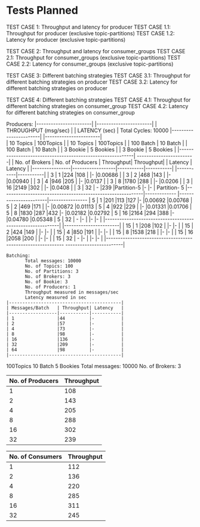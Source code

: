 # Tests Planned

TEST CASE 1: Throughput and latency for producer
    TEST CASE 1.1: Throughput for producer (exclusive topic-partitions)
    TEST CASE 1.2: Latency for producer (exclusive topic-partitions)

TEST CASE 2: Throughput and latency for consumer_groups
    TEST CASE 2.1: Throughput for consumer_groups (exclusive topic-partitions)
    TEST CASE 2.2: Latency for consumer_groups (exclusive topic-partitions)

TEST CASE 3: Different batching strategies
    TEST CASE 3.1: Throughput for different batching strategies on producer
    TEST CASE 3.2: Latency for different batching strategies on producer

TEST CASE 4: Different batching strategies
    TEST CASE 4.1: Throughput for different batching strategies on consumer_group
    TEST CASE 4.2: Latency for different batching strategies on consumer_group


Producers:                              |-----------------------|                |-----------------------|
                                        |  THROUGHPUT (msg/sec) |                |     LATENCY (sec)     |
    Total Cycles: 10000                 |-----------------------|                |-----------------------|   
                                        | 10 Topics | 100Topics |                | 10 Topics | 100Topics |
                                        | 100 Batch | 10 Batch  |                | 100 Batch | 10 Batch  |
                                        | 3 Bookie  | 5 Bookies |                | 3 Bookie  | 5 Bookies |
    |-----------------------------------------------------------|                ------------------------|
    | No. of Brokers | No. of Producers | Throughput| Throughput|                |  Latency  |  Latency  |
    |----------------|------------------|-----------|-----------|                |-----------|-----------|
    | 3              | 1                |224        |108        |                |-          |0.00686    |
    | 3              | 2                |468        |143        |                |-          |0.00940    |
    | 3              | 4                |946        |205        |                |-          |0.0137     |
    | 3              | 8                |1780       |288        |                |-          |0.0206     |
    | 3              | 16               |2149       |302        |                |-          |0.0408     |
    | 3              | 32               | -         |239        |Partition-5     |-          |-          |  Partition- 5
    |-----------------------------------------------------------|-------------   |-----------------------|----------------
    | 5              | 1                |201        |113        |127             |-          |0.00692    |0.00768
    | 5              | 2                |469        |171        |                |-          |0.00872    |0.01113
    | 5              | 4                |922        |229        |                |-          |0.01331    |0.01706
    | 5              | 8                |1830       |287        |432             |-          |0.02182    |0.02792
    | 5              | 16               |2164       |294        |388             |-          |0.04780    |0.05348
    | 5              | 32               | -         |-          |                |-          |-          |
    |-----------------------------------------------------------|                |-----------------------|
    | 15             | 1                |208        |102        |                |-          |-          |
    | 15             | 2                |424        |149        |                |-          |-          |
    | 15             | 4                |850        |191        |                |-          |-          |
    | 15             | 8                |1538       |218        |                |-          |-          |
    | 15             | 16               |2058       |200        |                |-          |-          |
    | 15             | 32               | -         |-          |                |-          |-          |
    |------------------------------------------------------------                ------------------------|

    Batching:
           Total messages: 10000
           No. of Topics: 100
           No. of Partitions: 3
           No. of Brokers: 3
           No. of Bookie: 3
           No. of Producers: 1   
           Throughput measured in messages/sec
           Latency measured in sec                     
    |------------------------------------------|
    | Messages/Batch   | Throughput| Latency   |
    |------------------|-----------|-----------|
    | 1                |44         |-          |
    | 2                |57         |-          |
    | 4                |73         |-          |
    | 8                |98         |-          |
    | 16               |136        |-          |
    | 32               |209        |-          |
    | 64               |98         |-          |
    |------------------------------------------|

100Topics
10 Batch 
5 Bookies
Total messages: 10000
No. of Brokers: 3

 No. of Producers | Throughput
------------------|-----------
 1                |108        
 2                |143        
 4                |205        
 8                |288        
 16               |302        
 32               |239   

 No. of Consumers | Throughput
------------------|-----------
 1                |112        
 2                |136        
 4                |220        
 8                |285        
 16               |311        
 32               |245          
